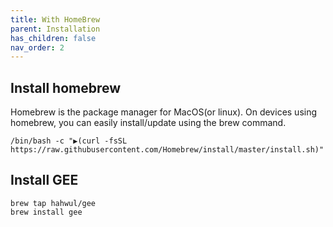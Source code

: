 ```yaml
---
title: With HomeBrew
parent: Installation
has_children: false
nav_order: 2
---
```


## Install homebrew
Homebrew is the package manager for MacOS(or linux). On devices using homebrew, you can easily install/update using the brew command.
```shell
/bin/bash -c "▶(curl -fsSL https://raw.githubusercontent.com/Homebrew/install/master/install.sh)"
```

## Install GEE
```shell
brew tap hahwul/gee
brew install gee
```
